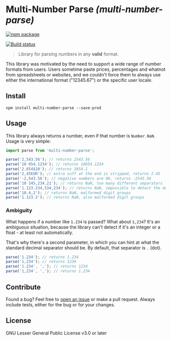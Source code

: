 # Multi-Number Parse _(multi-number-parse)_

[![npm package](https://nodei.co/npm/multi-number-parse.png?downloads=true&downloadRank=true&stars=true)](https://nodei.co/npm/multi-number-parse/)

[![Build status](https://img.shields.io/travis/mjamado/multi-number-parse/master.svg?style=flat-square)](https://travis-ci.org/mjamado/multi-number-parse)

> Library for parsing numbers in any **valid** format.

This library was motivated by the need to support a wide range of number formats from users. Users
sometime paste prices, percentages and whatnot from spreadsheets or websites, and we couldn't
force them to always use either the international format ("12345.67") or the specific user locale.

## Install

```shell
npm install multi-number-parse --save-prod
```

## Usage

This library always returns a number, even if that number is `Number.NaN`. Usage is very simple:

```js
import parse from 'multi-number-parse';

parse('2,543.56'); // returns 2543.56
parse('10 654.1234'); // returns 10654.1234
parse('2.654$10'); // returns 2654.1
parse('2,45EUR'); // extra suff at the end is stripped, returns 2.45
parse('-2,543.56'); // negative numbers are OK, returns -2543.56
parse('10 345,234.21'); // returns NaN, too many different separators
parse('1.123.234,534,234'); // returns NaN, impossible to detect the decimal separator
parse('10.4,2'); // returns NaN, malformed digit groups
parse('1.123.2'); // returns NaN, also malformed digit groups
```

### Ambiguity

What happens if a number like `1.234` is passed? What about `1,234`? It's an ambiguous situation,
because the library can't detect if it's an integer or a float - at least not automatically.

That's why there's a second parameter, in which you can hint at what the standard decimal separator
should be. By default, that separator is `.` (dot).

```js
parse('1.234'); // returns 1.234
parse('1,234'); // returns 1234
parse('1.234', ','); // returns 1234
parse('1,234', ','); // returns 1.234
```

## Contribute

Found a bug? Feel free to [open an issue](https://github.com/mjamado/multi-number-parse/issues) or
make a pull request. Always include tests, either for the bug or for your changes.

## License

GNU Lesser General Public License v3.0 or later
